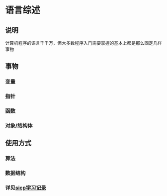 # 语言综述

## 说明
计算机程序的语言千千万，但大多数程序入门需要掌握的基本上都是那么固定几样事物

## 事物
### 变量
### 指针
### 函数
### 对象/结构体

## 使用方式
### 算法
### 数据结构
### 详见[sicp学习记录](../sicp/readme.md)